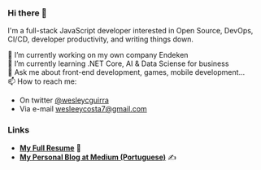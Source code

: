 ### Hi there 👋

I'm a full-stack JavaScript developer interested in Open Source, DevOps, CI/CD, developer productivity, and writing things down.

🔭 I’m currently working on my own company Endeken  
🌱 I’m currently learning .NET Core, AI & Data Sciense for business  
💬 Ask me about front-end development, games, mobile development...  
📫 How to reach me:  
- On twitter [@wesleycguirra](https://twitter.com/wesleycguirra)  
- Via e-mail [wesleeycosta7@gmail.com](mailto:wesleeycosta7@gmail.com)  

### Links

- [**My Full Resume**](https://github.com/wesleyguirra/resume) 📄
- [**My Personal Blog at Medium (Portuguese)**](https://medium.com/@wesguirra) ✍️  

